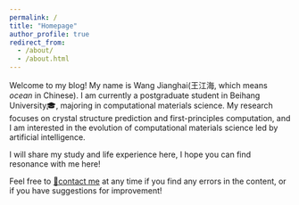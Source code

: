 ```yaml
---
permalink: /
title: "Homepage"
author_profile: true
redirect_from: 
  - /about/
  - /about.html
---
```


Welcome to my blog! My name is Wang Jianghai(王江海, which means *ocean*  in Chinese). I am currently a postgraduate student in Beihang University:mortar_board:, majoring in computational materials science. My research focuses on crystal structure prediction and first-principles computation, and I am interested in the evolution of computational materials science led by artificial intelligence.


I will share my study and life experience here, I hope you can find resonance with me here!


Feel free to [:e-mail:contact me](mailto:wang_jianghai@buaa.edu.cn) at any time if you find any errors in the content, or if you have suggestions for improvement!